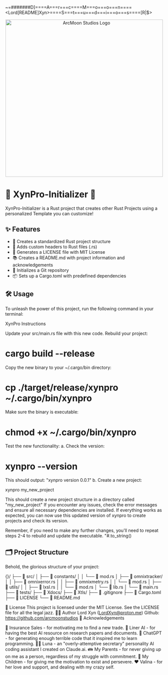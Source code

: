 ~=#######D]====A===r===c====M===o===o===n====<Lord[README]Xyn>====S===t===u===d===i===o===s====[R|$>

<p align="center">
  <img src="https://tinypic.host/images/2024/09/30/LordXyn.jpeg" alt="ArcMoon Studios Logo" width="503"/>
</p>

# 🚀 XynPro-Initializer 🦀

XynPro-Initializer is a Rust project that creates other Rust Projects using a personalized Template you can customize!

## ✨ Features

- 📁 Creates a standardized Rust project structure
- 🎨 Adds custom headers to Rust files (.rs)
- 📜 Generates a LICENSE file with MIT License
- 📚 Creates a README.md with project information and acknowledgements
- 🐙 Initializes a Git repository
- 📦 Sets up a Cargo.toml with predefined dependencies

## 🛠️ Usage

To unleash the power of this project, run the following command in your terminal:

XynPro Instructions

Update your src/main.rs file with this new code.
Rebuild your project:

# cargo build --release

Copy the new binary to your ~/.cargo/bin directory:

# cp ./target/release/xynpro ~/.cargo/bin/xynpro

Make sure the binary is executable:

# chmod +x ~/.cargo/bin/xynpro

Test the new functionality:
a. Check the version:

# xynpro --version

This should output: "xynpro version 0.0.1"
b. Create a new project:

xynpro my_new_project

This should create a new project structure in a directory called "my_new_project"
If you encounter any issues, check the error messages and ensure all necessary dependencies are installed.
If everything works as expected, you can now use this updated version of xynpro to create projects and check its version.

Remember, if you need to make any further changes, you'll need to repeat steps 2-4 to rebuild and update the executable.
"#.to_string()


## 🗂️ Project Structure
Behold, the glorious structure of your project:

{}/
├── 📂 src/
│   ├── 📂 constants/
│   │   └── 📄 mod.rs
│   ├── 📂 omnixtracker/
│   │   ├── 📄 omnixerror.rs
│   │   ├── 📄 omnixmetry.rs 
│   │   └── 📄 mod.rs
│   ├── 📂 utils/
│   │   ├── 📄 lxsl.rs 
│   │   └── 📄 mod.rs
│   └── 📄 lib.rs
│   └── 📄 main.rs
├── 📂 tests/
├── 📂 Xdocs/
├── 📂 Xtls/
├── 📄 .gitignore
├── 📄 Cargo.toml
├── 📄 LICENSE
└── 📄 README.md

📜 License
This project is licensed under the MIT License. See the LICENSE file for all the legal jazz.
🧙‍♂️ Author
Lord Xyn (LordXyn@proton.me)
Github: https://github.com/arcmoonstudios
🙏 Acknowledgements

💼 Insurance Sales - for motivating me to find a new trade.
🧠 Liner AI - for having the best AI resource on research papers and documents.
🤖 ChatGPT - for generating enough terrible code that it inspired me to learn programming.
👩‍💼 Luna - an "overly-attemptive secretary" personality AI coding assistant I created on Claude.ai.
👪 My Parents - for never giving up on me as a person, regardless of my struggle with commitment.
👶 My Children - for giving me the motivation to exist and persevere.
❤️ Valina - for her love and support, and dealing with my crazy self.
